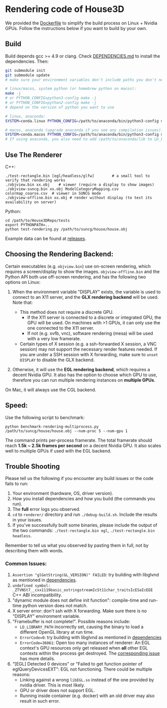 
# Rendering code of House3D

We provided the [Dockerfile](../Dockerfile) to simplify the build process on Linux + Nvidia GPUs.
Follow the instructions below if you want to build by your own.

## Build

Build depends gcc >= 4.9 or clang. Check [DEPENDENCIES.md](DEPENDENCIES.md) to install the dependencies.
Then:

```bash
git submodule init
git submodule update
# make sure your environment variables don't include paths you don't need

# linux/macos, system python (or homebrew python on macos):
make -j
# or PYTHON_CONFIG=python3-config make -j
# or PYTHON_CONFIG=python2-config make -j
# depend on the version of python you want to use

# linux, anaconda:
SYSTEM=conda.linux PYTHON_CONFIG=/path/to/anaconda/bin/python3-config make -j

# macos, anaconda (upgrade anaconda if you see any compilation issues):
SYSTEM=conda.macos PYTHON_CONFIG=/path/to/anaconda/bin/python3-config make -j
# If using anaconda, you also need to add /path/to/anaconda/lib to LD_LIBRARY_PATH before running the renderer
```

## Use The Renderer

C++:
```
./test-rectangle.bin [egl/headless/glfw]		# a small tool to verify that rendering works
./objview.bin xx.obj	# viewer (require a display to show images)
./objview-suncg.bin xx.obj ModelCategoryMapping.csv	 colormap_coarse.csv  # viewer in SUNCG mode
./objview-offline.bin xx.obj # render without display (to test its availability on server)
```

Python:
```
cd /path/to/House3DRepo/tests
export PYTHONPATH=..
python test-rendering.py /path/to/suncg/house/house.obj
```
Example data can be found at [releases](https://github.com/facebookresearch/House3D/releases/tag/example-data).

## Choosing the Rendering Backend:

Certain executables (e.g. `objview.bin`) use on-screen rendering, which requires
a screen/display to show the images.
`objview-offline.bin` and the Python API both use off-screen rendering, and has
the following two options on Linux:

1. When the environment variable "DISPLAY" exists, the variable is used to
   connect to an X11 server, and the __GLX rendering backend__ will be used. Note that:

   + This method does not require a discrete GPU.
     + If the X11 server is connected to a discrete or integrated GPU, the GPU
       will be used. On machines with >1 GPUs, it can only use the one connected to the X11 server.
     + If not (e.g. xvfb, vnc), software rendering (mesa) will be used with a
       very low framerate.
   + Certain types of X session (e.g. a ssh-forwarded X session, a VNC session) may not
     support the necessary render features needed.
     If you are under a SSH session with X forwarding, make sure to
     `unset DISPLAY` to disable the GLX backend.

2. Otherwise, it will use the __EGL rendering backend__, which requires a decent Nvidia GPU.
   It also has the option to choose which GPU to use, therefore you can run
   multiple rendering instances on __multiple GPUs__.

On Mac, it will always use the CGL backend.

## Speed:

Use the following script to benchmark:
```
python benchmark-rendering-multiprocess.py /path/to/suncg/house/house.obj --num-proc 5 --num-gpu 1
```
The command prints per-process framerate.
The total framerate should reach __1.5k ~ 2.5k frames per second__ on a decent Nvidia GPU.
It also scales well to multiple GPUs if used with the EGL backend.


## Trouble Shooting

Please tell us the following if you encounter any build issues or the code fails to run:

1. Your environment (hardware, OS, driver version).
1. How you install dependencies and how you build (the commands you run).
1. The __full__ error logs you observed.
1. `cd` to `renderer/` directory and run `./debug-build.sh`. Include the results in your issues.
1. If you've successfully built some binaries, please include the output of the
   two commands: `./test-rectangle.bin egl`, `./test-rectangle.bin headless`.

Remember to tell us what you observed by pasting them in full, not by describing
them with words.


### Common Issues:
1. `Assertion "glGetString(GL_VERSION)" FAILED`: try building with libglvnd as mentioned in [dependencies](DEPENDENCIES.md).
2. `undefined symbol: _ZTVNSt7__cxx1119basic_ostringstreamIcSt11char_traitsIcESaIcEEE` C++ ABI incompatibility.
3. "dynamic module does not define init function": compile-time and run-time python version does not match.
4. X server error: don't ssh with X forwarding. Make sure there is no "DISPLAY" environment variable.
5. "Framebuffer is not complete!". Possible reasons include:
   + `LD_LIBRARY_PATH` incorrectly set, causing the binary to load a different OpenGL library at run time.
   + `ErrorCode=0`: try building with libglvnd as mentioned in [dependencies](DEPENDENCIES.md)
   + `ErrorCode=36061`: Open too many instances of renderer:
   An EGL context's GPU resources only get released when __all__ other EGL contexts within the process get destroyed.
   The [corresponding issue](https://github.com/facebookresearch/House3D/issues/37) has more details.
7. "[EGL] Detected 0 devices" or "Failed to get function pointer of eglQueryDevicesEXT": EGL not functioning. There could be multiple reasons:
   + Linking against a wrong `libEGL.so` instead of the one provided by nvidia driver. This is most likely.
   + GPU or driver does not support EGL.
   + Running inside container (e.g. docker) with an old driver may also result
     in such error.
